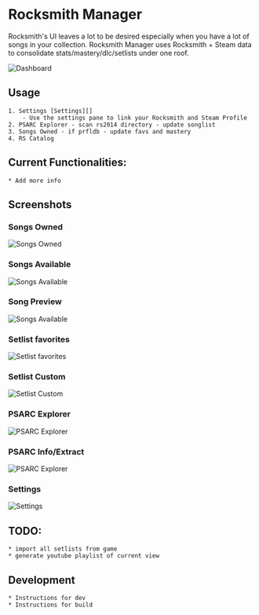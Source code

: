 # Rocksmith Manager
Rocksmith's UI leaves a lot to be desired especially when you have a lot of songs in your collection.  Rocksmith Manager uses Rocksmith + Steam data to consolidate stats/mastery/dlc/setlists under one roof. 

![Dashboard](https://github.com/sandiz/rs-manager/raw/master/assets/images/dashboard.png)

## Usage
    1. Settings [Settings][]
        - Use the settings pane to link your Rocksmith and Steam Profile
    2. PSARC Explorer - scan rs2014 directory - update songlist
    3. Songs Owned - if prfldb - update favs and mastery
    4. RS Catalog 
## Current Functionalities:
    * Add more info
## Screenshots
### Songs Owned
![Songs Owned](https://github.com/sandiz/rs-manager/raw/master/assets/images/songs.owned.png)
### Songs Available
![Songs Available](https://github.com/sandiz/rs-manager/raw/master/assets/images/songs.available.png)
### Song Preview
![Songs Available](https://github.com/sandiz/rs-manager/raw/master/assets/images/songPreview.png)
### Setlist favorites
![Setlist favorites](https://github.com/sandiz/rs-manager/raw/master/assets/images/setlist.favorites.png)
### Setlist Custom
![Setlist Custom](https://github.com/sandiz/rs-manager/raw/master/assets/images/setlist.practicelist.png)
### PSARC Explorer
![PSARC Explorer](https://github.com/sandiz/rs-manager/raw/master/assets/images/psarcExplorer.png)
### PSARC Info/Extract
![PSARC Explorer](https://github.com/sandiz/rs-manager/raw/master/assets/images/extractFromPsarc.png)
### Settings
![Settings](https://github.com/sandiz/rs-manager/raw/master/assets/images/settings.png)


## TODO:
    * import all setlists from game
    * generate youtube playlist of current view

## Development
    * Instructions for dev
    * Instructions for build
